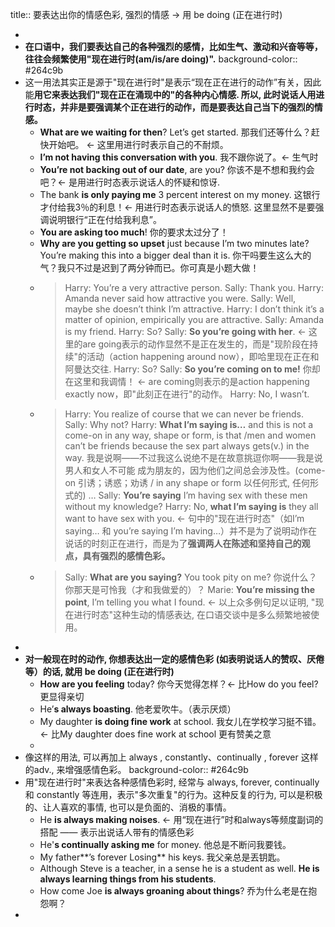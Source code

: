 title:: 要表达出你的情感色彩, 强烈的情感 -> 用 be doing (正在进行时)

-
- **在口语中，我们要表达自己的各种强烈的感情，比如生气、激动和兴奋等等，往往会频繁使用"现在进行时(am/is/are doing)".**
  background-color:: #264c9b
- 这一用法其实正是源于"现在进行时"是表示“现在正在进行的动作”有关，因此能**用它来表达我们"现在正在涌现中的"的各种内心情感. 所以, 此时说话人用进行时态，并非是要强调某个正在进行的动作，而是要表达自己当下的强烈的情感。**
	- **What are we waiting for then**? Let’s get started. 那我们还等什么？赶快开始吧。 ← 这里用进行时表示自己的不耐烦。
	- **I’m not having this conversation with you**. 我不跟你说了。← 生气时
	- **You’re not backing out of our date**, are you? 你该不是不想和我约会吧？← 是用进行时态表示说话人的怀疑和惊讶.
	- The bank **is only paying me** 3 percent interest on my money. 这银行才付给我3％的利息！← 用进行时态表示说话人的愤怒. 这里显然不是要强调说明银行“正在付给我利息”。
	- **You are asking too much**! 你的要求太过分了！
	- **Why are you getting so upset** just because I’m two minutes late? You’re making this into a bigger deal than it is. 你干吗要生这么大的气？我只不过是迟到了两分钟而已。你可真是小题大做！
	- > Harry: You’re a very attractive person.
	  Sally: Thank you.
	  Harry: Amanda never said how attractive you were.
	  Sally: Well, maybe she doesn’t think I’m attractive.
	  Harry: I don’t think it’s a matter of opinion, empirically you are attractive.
	  Sally: Amanda is my friend.
	  Harry: So?
	  Sally: **So you’re going with her**. ← 这里的are going表示的动作显然不是正在发生的，而是"现阶段在持续"的活动（action happening around now），即哈里现在正在和阿曼达交往.
	  Harry: So?
	  Sally: **So you’re coming on to me!** 你却在这里和我调情！ ← are coming则表示的是action happening exactly now，即"此刻正在进行"的动作。
	  Harry: No, I wasn’t.
	- > Harry: You realize of course that we can never be friends.
	  Sally: Why not?
	  Harry: **What I’m saying is…​** and this is not a come-on in any way, shape or form, is that /men and women can’t be friends because the sex part always gets(v.) in the way. 我是说啊——不过我这么说绝不是在故意挑逗你啊——我是说男人和女人不可能
	  成为朋友的，因为他们之间总会涉及性。(come-on 引诱；诱惑；劝诱 / in any shape or form 以任何形式, 任何形式的)
	  …​
	  Sally: **You’re saying** I’m having sex with these men without my knowledge?
	  Harry: No, **what I’m saying is** they all want to have sex with you.
	  ← 句中的"现在进行时态"（如I’m saying…​ 和 you’re saying I’m having…​）并不是为了说明动作在说话的时刻正在进行，而是为了**强调两人在陈述和坚持自己的观点，具有强烈的感情色彩。**
	- > Sally: **What are you saying?** You took pity on me? 你说什么？你那天是可怜我（才和我做爱的）？
	  Marie: **You’re missing the point**, I’m telling you what I found.
	  ← 以上众多例句足以证明, "现在进行时态"这种生动的情感表达, 在口语交谈中是多么频繁地被使用。
-
- **对一般现在时的动作, 你想表达出一定的感情色彩 (如表明说话人的赞叹、厌倦等）的话, 就用 be doing (正在进行时)**
	- **How are you feeling** today? 你今天觉得怎样？<- 比How do you feel? 更显得亲切
	- He’**s always boasting**. 他老爱吹牛。（表示厌烦）
	- My daughter **is doing fine work** at school. 我女儿在学校学习挺不错。<- 比My daughter does fine work at school 更有赞美之意
	-
- 像这样的用法, 可以再加上 always , constantly、continually , forever 这样的adv., 来增强感情色彩。
  background-color:: #264c9b
- 用"现在进行时"来表达各种感情色彩时, 经常与 always, forever, continually 和 constantly 等连用，表示"多次重复"的行为。这种反复的行为, 可以是积极的、让人喜欢的事情, 也可以是负面的、消极的事情。
	- He **is always making noises**. <- 用“现在进行”时和always等频度副词的搭配 —— 表示出说话人带有的情感色彩
	- He'**s continually asking me** for money. 他总是不断问我要钱。
	- My father**’s forever Losing** his keys. 我父亲总是丟钥匙。
	- Although Steve is a teacher, in a sense he is a student as well. **He is always learning things from his students**.
	- How come Joe **is always groaning about things**? 乔为什么老是在抱怨啊？
-